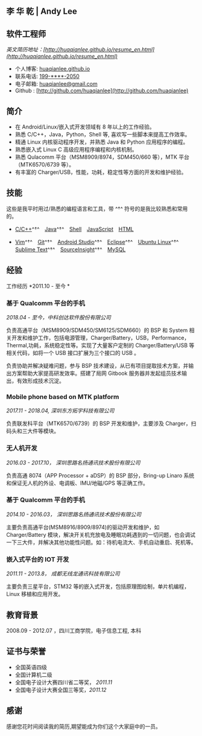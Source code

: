 李 华 乾 | Andy Lee 
-----------------------

软件工程师
-----------------------
*英文简历地址：[http://huaqianlee.github.io/resume_en.html](http://huaqianlee.github.io/resume_en.html)*

- 个人博客: [huaqianlee.github.io](http://huaqianlee.github.io)
- 联系电话: [199-****-2050](tel://199-****-2050)
- 电子邮箱: <huaqianlee@gmail.com>
- Github : [http://github.com/huaqianlee](http://github.com/huaqianlee)

简介
------------------
- 在 Android/Linux/嵌入式开发领域有 8 年以上的工作经验。
- 熟悉 C/C++，Java，Python，Shell 等, 喜欢写一些脚本来提高工作效率。
- 精通 Linux 内核驱动程序开发，并熟悉 Java 和 Python 应用程序的编程。
- 熟悉嵌入式 Linux C 高级应用程序编程和内核机制。
- 熟悉 Qulacomm 平台（MSM8909/8974，SDM450/660 等），MTK 平台（MTK6570/6739 等）。
- 有丰富的 Charger/USB，性能，功耗，稳定性等方面的开发和维护经验。

技能
------------------
这些是我平时用过/熟悉的编程语言和工具，带 ^†^ 符号的是我比较熟悉和常用的。

- [C/C++](http://www.cplusplus.com/)^†^　[Java](https://www.java.com/en/)^†^　[Shell](http://zh.wikipedia.org/wiki/Unix_shell)　[JavaScript](https://developer.mozilla.org/en-US/docs/Web/JavaScript)　[HTML](https://html.spec.whatwg.org/multipage/)

- [Vim](http://www.vim.org)^†^　[Git](http://git-scm.com)^†^　[Android Studio]()^†^　[Eclipse](http://www.eclipse.org/)^†^　[Ubuntu Linux](http://ubuntu.com)^†^　[Sublime Text](http://www.sublimetext.com)^†^　[SourceInsight]()^†^　[MySQL](http://mysql.com)

经验  
------------------
工作经历 *2011.10 - 至今 *  

### **基于 Qualcomm 平台的手机**

*2018.04 - 至今，中科创达软件股份有限公司*

负责高通平台（MSM8909/SDM450/SM6125/SDM660）的 BSP 和 System 相关开发和维护工作，包括电源管理，Charger/Battery，USB，Performance，Thermal,功耗，系统稳定性等。实现了大量客户定制的 Charger/Battery/USB 等相关代码，如将一个 USB 接口扩展为三个接口的 USB 。

负责协助并解决疑难问题，参与 BSP 技术建设，从已有项目提取技术方案，并输出方案帮助大家提高研发效率。搭建了局网 Gitbook 服务器并发起组员技术输出，有效形成技术沉淀。

### **Mobile phone based on MTK platform** 

*2017.11 - 2018.04, 深圳东方拓宇科技有限公司*

负责联发科平台（MTK6570/6739）的 BSP 开发和维护，主要涉及 Charger，扫码头和三大件等模块。

### **无人机开发** 

*2016.03 - 2017.10， 深圳思路名扬通讯技术股份有限公司*

负责高通 8074（APP Processor + aDSP）的 BSP 部分，Bring-up Linaro 系统和保证无人机的外设、电调板、IMU/地磁/GPS 等正确工作。

### **基于 Qualcomm 平台的手机**

*2014.10 - 2016.03， 深圳思路名扬通讯技术股份有限公司*

主要负责高通平台(MSM8916/8909/8974)的驱动开发和维护，如 Charger/Battery 模块，解决开关机充放电及睡眠功耗遇到的一切问题，也会调试一下三大件，并解决其他功能性问题。如：待机电流大、手机自动重启、死机等。

### **嵌入式平台的 IOT 开发**

*2011.11 - 2013.8， 成都无线龙通讯科技有限公司*

主要负责三星平台，STM32 等的嵌入式开发，包括原理图绘制，单片机编程，Linux 移植和应用开发。


教育背景
---------

2008.09 - 2012.07 ，四川工商学院，电子信息工程, 本科

证书与荣誉
-----------------

- 全国英语四级
- 全国计算机二级
- 全国电子设计大赛四川省二等奖， *2011.11*
- 全国电子设计大赛全国三等奖，*2011.12*

感谢
---------

感谢您花时间阅读我的简历,期望能成为你们这个大家庭中的一员。
